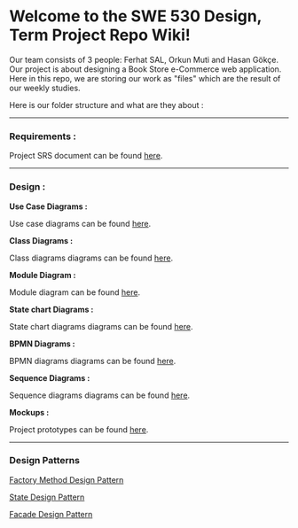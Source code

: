 # Welcome to the SWE 530 Design, Term Project Repo Wiki!

Our team consists of 3 people: Ferhat SAL, Orkun Muti and Hasan Gökçe. Our project is about designing a Book Store e-Commerce web application. Here in this repo, we are storing our work as "files" which are the result of our weekly studies. 

Here is our folder structure and what are they about : 

***
### Requirements :

Project SRS document can be found [here](https://github.com/BounSweFerhatSal/swe530/tree/master/requirements).

***

### Design : 

**Use Case Diagrams :**

Use case diagrams can be found [here](https://github.com/BounSweFerhatSal/swe530/tree/master/use%20cases).

**Class Diagrams :**

Class diagrams diagrams can be found [here](https://github.com/BounSweFerhatSal/swe530/tree/master/class%20diagrams).


**Module Diagram :**

Module diagram can be found [here](https://github.com/BounSweFerhatSal/swe530/tree/master/modules).

**State chart Diagrams :**

State chart diagrams diagrams can be found [here](https://github.com/BounSweFerhatSal/swe530/tree/master/state%20chart%20diagrams).


**BPMN Diagrams :**

BPMN diagrams diagrams can be found [here](https://github.com/BounSweFerhatSal/swe530/tree/master/bpmn%20diagrams).

**Sequence Diagrams :**

Sequence diagrams diagrams can be found [here](https://github.com/BounSweFerhatSal/swe530/tree/master/sequence%20diagrams).

**Mockups :**

Project prototypes can be found [here](https://github.com/BounSweFerhatSal/swe530/tree/master/mockups).

***

### Design Patterns

 [Factory Method Design Pattern](https://github.com/BounSweFerhatSal/swe530/blob/master/design_patterns/factory_method_pattern/Factory%20Method%20Pattern.odp)

[State Design Pattern](https://github.com/BounSweFerhatSal/swe530/blob/master/design_patterns/state_pattern/STATE%20DESIGN%20PATTERN.pptx)

[Facade Design Pattern](https://github.com/BounSweFerhatSal/swe530/blob/master/design_patterns/facade_design_pattern/facade_design_pattern.pptx
)








